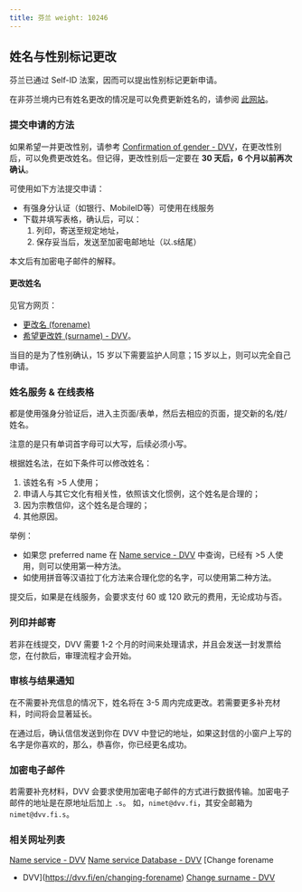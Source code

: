 ```yaml
---
title: 芬兰 weight: 10246
---
```


## 姓名与性别标记更改

芬兰已通过 Self-ID 法案，因而可以提出性别标记更新申请。

在非芬兰境内已有姓名更改的情况是可以免费更新姓名的，请参阅
[此网站](https://dvv.fi/en/registration-of-a-name-change-performed-abroad)。

### 提交申请的方法

如果希望一并更改性别，请参考 [Confirmation of gender -
DVV](https://dvv.fi/en/confirmation-of-gender)，在更改性别后，可以免费更改姓名。但记得，更改性别后一定要在
**30 天后，6 个月以前再次确认**。

可使用如下方法提交申请：
- 有强身分认证（如银行、MobileID等）可使用在线服务
- 下载并填写表格，确认后，可以：
  1. 列印，寄送至规定地址，
  2. 保存妥当后，发送至加密电邮地址（以.s结尾）

本文后有加密电子邮件的解释。

#### 更改姓名

见官方网页：
- [更改名 (forename)](https://dvv.fi/en/changing-forename)
- [希望更改姓 (surname) - DVV](https://dvv.fi/en/changing-forename)。

当目的是为了性别确认，15 岁以下需要监护人同意；15 岁以上，则可以完全自己申请。

### 姓名服务 & 在线表格

都是使用强身分验证后，进入主页面/表单，然后去相应的页面，提交新的名/姓/姓名。

注意的是只有单词首字母可以大写，后续必须小写。

根据姓名法，在如下条件可以修改姓名：

1. 该姓名有 >5 人使用；
2. 申请人与其它文化有相关性，依照该文化惯例，这个姓名是合理的；
3. 因为宗教信仰，这个姓名是合理的；
4. 其他原因。

举例：
- 如果您 preferred name 在 [Name service - DVV](https://dvv.fi/en/name-service)
  中查询，已经有 >5 人使用，则可以使用第一种方法。
- 如使用拼音等汉语拉丁化方法来合理化您的名字，可以使用第二种方法。

提交后，如果是在线服务，会要求支付 60 或 120 欧元的费用，无论成功与否。

### 列印并邮寄

若非在线提交，DVV 需要 1-2 个月的时间来处理请求，并且会发送一封发票给您，在付款后，审理流程才会开始。

### 审核与结果通知

在不需要补充信息的情况下，姓名将在 3-5 周内完成更改。若需要更多补充材料，时间将会显著延长。

在通过后，确认信信发送到你在 DVV 中登记的地址，如果这封信的小窗户上写的名字是你喜欢的，那么，恭喜你，你已经更名成功。

### 加密电子邮件

若需要补充材料，DVV 会要求使用加密电子邮件的方式进行数据传输。加密电子邮件的地址是在原地址后加上 `.s`。 如，`nimet@dvv.fi`，其安全邮箱为
`nimet@dvv.fi.s`。

### 相关网址列表

[Name service - DVV](https://dvv.fi/en/name-service) [Name service Database -
DVV](https://verkkopalvelu.vrk.fi/nimipalvelu/default.asp?L=3) [Change forename
- DVV](https://dvv.fi/en/changing-forename) [Change surname -
DVV](https://dvv.fi/en/changing-forename)
